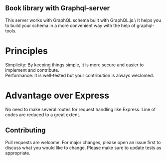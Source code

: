 ## Book library with Graphql-server
This server works with GraphQL schema built with GraphQL.js.\ 
It helps you to build your schema in a more convenient way with the help of graphql-tools.


# Principles
Simplicity: By keeping things simple, it is more secure and easier to implement and contribute.\
Performance: It is well-tested but your contribution is always weclomed.

# Advantage over Express
No need to make several routes for request handling like Express.
Line of codes are reduced to a great extent.

## Contributing
Pull requests are welcome. For major changes, please open an issue first to discuss what you would like to change.
Please make sure to update tests as appropriate.
